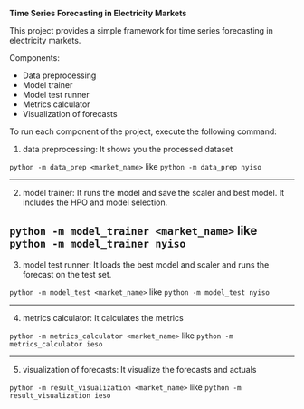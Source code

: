 **Time Series Forecasting in Electricity Markets**

This project provides a simple framework for time series forecasting in electricity markets.

Components:
- Data preprocessing
- Model trainer
- Model test runner
- Metrics calculator
- Visualization of forecasts


To run each component of the project, execute the following command:


1. data preprocessing: It shows you the processed dataset

`python -m data_prep <market_name>` like `python -m data_prep nyiso`

----
2. model trainer: It runs the model and save the scaler and best model. It includes the HPO and model selection.

`python -m model_trainer <market_name>` like `python -m model_trainer nyiso`
----

3. model test runner: It loads the best model and scaler and runs the forecast on the test set.

`python -m model_test <market_name>` like `python -m model_test nyiso`

----
4. metrics calculator: It calculates the metrics

`python -m metrics_calculator <market_name>` like `python -m metrics_calculator ieso`

----
5. visualization of forecasts: It visualize the forecasts and actuals

`python -m result_visualization <market_name>` like `python -m result_visualization ieso`


